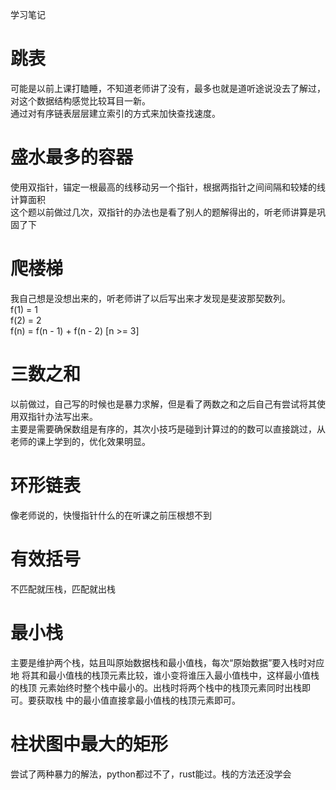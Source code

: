 学习笔记

# 跳表
可能是以前上课打瞌睡，不知道老师讲了没有，最多也就是道听途说没去了解过，对这个数据结构感觉比较耳目一新。  
通过对有序链表层层建立索引的方式来加快查找速度。

# 盛水最多的容器
使用双指针，锚定一根最高的线移动另一个指针，根据两指针之间间隔和较矮的线计算面积  
这个题以前做过几次，双指针的办法也是看了别人的题解得出的，听老师讲算是巩固了下

# 爬楼梯
我自己想是没想出来的，听老师讲了以后写出来才发现是斐波那契数列。  
f(1) = 1  
f(2) = 2  
f(n) = f(n - 1) + f(n - 2) [n >= 3]  

# 三数之和
以前做过，自己写的时候也是暴力求解，但是看了两数之和之后自己有尝试将其使用双指针办法写出来。  
主要是需要确保数组是有序的，其次小技巧是碰到计算过的的数可以直接跳过，从老师的课上学到的，优化效果明显。

# 环形链表
像老师说的，快慢指针什么的在听课之前压根想不到

# 有效括号
不匹配就压栈，匹配就出栈

# 最小栈
主要是维护两个栈，姑且叫原始数据栈和最小值栈，每次“原始数据”要入栈时对应地
将其和最小值栈的栈顶元素比较，谁小变将谁压入最小值栈中，这样最小值栈的栈顶
元素始终时整个栈中最小的。出栈时将两个栈中的栈顶元素同时出栈即可。要获取栈
中的最小值直接拿最小值栈的栈顶元素即可。

# 柱状图中最大的矩形
尝试了两种暴力的解法，python都过不了，rust能过。栈的方法还没学会

